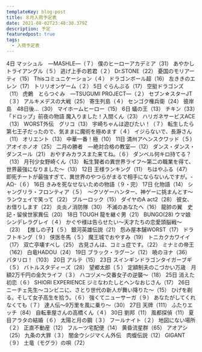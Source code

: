 ```yaml
---
templateKey: blog-post
title: ８月入荷予定表
date: 2021-08-02T23:48:38.379Z
description: 予定
featuredpost: true
tags:
  - 入荷予定表
---
```

4日	マッシュル　―MASHLE―（７）
	僕のヒーローアカデミア（31）
	あやかしトライアングル（５）
	逃げ上手の若君（２）
	Dr.STONE（22）
	憂国のモリアーティ（15）
	Thisコミュニケーション（４）
	ドラゴンボール超（16）
	左ききのエレン（17）
	トリリオンゲーム（２）
5日	ぐらんぶる（17）
	空挺ドラゴンズ（11）
	虎鶫　とらつぐみ　―TSUGUMI PROJECT―（２）
	セブン☆スターJT（３）
	アルキメデスの大戦（25）
	寄生列島（４）
	センゴク権兵衛（24）
	彼岸島　48日後…（30）
	マイホームヒーロー（15）
6日	蟻の王（13）
	チキン（33）「ドロップ」前夜の物語
	魔入りました！入間くん（23）
	ハリガネサービスACE（13）
	WORST外伝　グリコ（13）
	宇崎ちゃんは遊びたい！（７）
	転生したら第七王子だったので、気ままに魔術を極めます（４）
	イジらないで、長瀞さん（11）
	オリエント（13）
	中華一番！極（10）
11日	満州アヘンスクワッド（５）
	アオイホノオ（25）
	二月の勝者　―絶対合格の教室―（12）
	ダンス・ダンス・ダンスール（21）
	おやすみカラスまた来てね。（６）
	ダンベル何キロ持てる？（13）
	月刊少女野崎くん（13）
	転生賢者の異世界ライフ～第二の職業を得て、世界最強になりました～（13）
12日	王様ランキング（11）
	ちはやふる（47）
	即死チートが最強すぎて、異世界のやつらがまるで相手にならないんですが。-ΑΩ-（６）
16日	きみを死なせないための物語（９・完）
17日	化物語（14）
	シャングリラ・フロンティア（５）　～クソゲーハンター、神ゲーに挑まんとす～
	ランウェイで笑って（22）
	ブルーロック（15）
	ダイヤのA act2（28）
	彼女、お借りします（22）
	炎炎ノ消防隊（30）
	不滅のあなたへ（16）
	龍帥の翼　史記・留侯世家異伝（20）
18日	TOUGH 龍を継ぐ男（21）
	BUNGO(28)
	ウマ娘　シンデレラグレイ（４）
	かぐや様は告らせたい～天才たちの恋愛頭脳戦～（23）
	【推しの子】（５）
	銀河英雄伝説（21）
	怨み屋本舗WORST（17）
	ドラフトキング（９）
	侠医冬馬（５）
	魔王城でおやすみ（19）
	トニカクカワイイ（17）
	双亡亭壊すべし（25）
	古見さんは、コミュ症です。（22）
	ミナミの帝王（162）
	白竜HADOU（24）
19日	ブラック・ラグーン（12）
	暁のヨナ（36）
	パタリロ！（103）
20日	アルテ（15）
23日	スインギンドラゴンタイガーブギ（５）
	バトルスタディーズ（28）
	望郷太郎（５）
	定額制夫のこづかい万歳　月額2万千円の金欠ライフ（３）
	ハコヅメ～交番女子の逆襲～（18）
25日	消えた初恋（６）
	SHIORI EXPERIENCE ジミなわたしとヘンなおじさん（17）
26日	ニーチェ先生～コンビニに、さとり世代の新人が舞い降りた～（15）
	ひげを剃る。そして女子高生を拾う。（６）
	強くてニューサーガ（９）
	あなたがしてくれなくても（７）
	達人伝～9万里を風に乗り～（30）
27日	天牌（111）
	ふたりエッチ（84）
	自転車屋さんの高橋くん（４）
30日	劉邦（11）
	風都探偵（11）
	夏目アラタの結婚（６）
	太陽と月の鋼（３）
	フールナイト（２）
	地図にない場所（２）
	正直不動産（12）
	フルーツ宅配便（14）
	黄昏流星群（65）
	アオアシ（25）
	九条の大罪（３）
	闇金ウシジマくん外伝　肉蝮伝説（12）
	GIGANT（９）
	土竜（モグラ）の唄（72）
